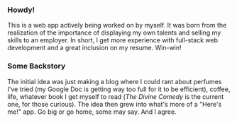 ### Howdy! ###
This is a web app actively being worked on by myself. It was born from the realization of the importance of displaying my own talents and selling my skills to an employer. In short, I get more experience with full-stack web development and a great inclusion on my resume. Win-win! 

### Some Backstory ###
The initial idea was just making a blog where I could rant about perfumes I've tried (my Google Doc is getting way too full for it to be efficient), coffee, life, whatever book I get myself to read (_The Divine Comedy_ is the current one, for those curious). The idea then grew into what's more of a "Here's me!" app. Go big or go home, some may say. And I agree.
